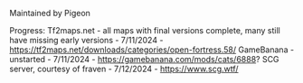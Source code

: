 Maintained by Pigeon

Progress:
Tf2maps.net - all maps with final versions complete, many still have missing early versions - 7/11/2024 - https://tf2maps.net/downloads/categories/open-fortress.58/
GameBanana - unstarted - 7/11/2024 - https://gamebanana.com/mods/cats/6888?
SCG server, courtesy of fraven - 7/12/2024 - https://www.scg.wtf/
